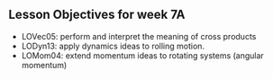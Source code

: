 ## Lesson Objectives for week 7A

* LOVec05: perform and interpret the meaning of cross products
* LODyn13: apply dynamics ideas to rolling motion.
* LOMom04: extend momentum ideas to rotating systems (angular momentum)








